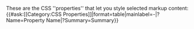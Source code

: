 These are the CSS ''properties'' that let you style selected markup content:
{{#ask:[[Category:CSS Properties]]|format=table|mainlabel=-|?Name=Property Name|?Summary=Summary}}